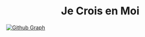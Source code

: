 <div align="center">
    <h1>Je Crois en Moi</h1>
</div>

[![Github Graph](https://activity-graph.herokuapp.com/graph?username=williams403&bg_color=22272e&color=6e6e6e&line=19b856&point=267dcf&area=false&hide_border=true)](https://github.com/williams403)
